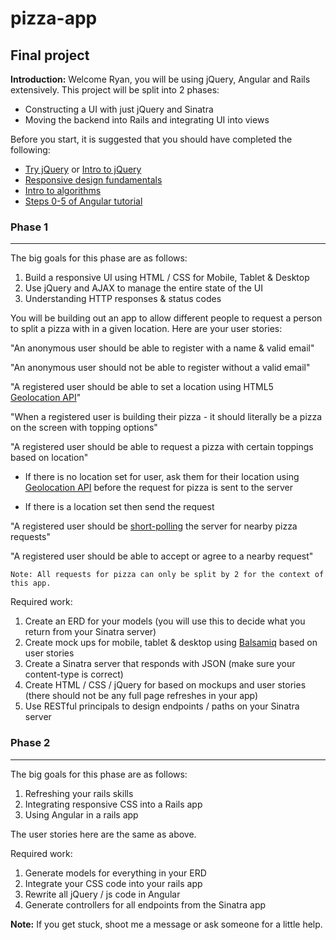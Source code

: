 # pizza-app
## Final project

__Introduction:__ Welcome Ryan, you will be using jQuery, Angular and Rails extensively. This project will be split into 2 phases:

- Constructing a UI with just jQuery and Sinatra
- Moving the backend into Rails and integrating UI into views 

Before you start, it is suggested that you should have completed the following:

- [Try jQuery](http://try.jquery.com/) or [Intro to jQuery](https://www.udacity.com/course/intro-to-jquery--ud245)
- [Responsive design fundamentals](https://www.udacity.com/course/responsive-web-design-fundamentals--ud893)
- [Intro to algorithms](khanacademy.org/computing/computer-science/algorithms)
- [Steps 0-5 of Angular tutorial](https://docs.angularjs.org/tutorial/step_00)


### Phase 1
----
The big goals for this phase are as follows:

1. Build a responsive UI using HTML / CSS for Mobile, Tablet & Desktop
2. Use jQuery and AJAX to manage the entire state of the UI
3. Understanding HTTP responses & status codes 

You will be building out an app to allow different people to request a person to split a pizza with in a given location. Here are your user stories:

"An anonymous user should be able to register with a name & valid email"

"An anonymous user should not be able to register without a valid email"

"A registered user should be able to set a location using HTML5 [Geolocation API](http://www.w3schools.com/html/html5_geolocation.asp)"

"When a registered user is building their pizza - it should literally be a pizza on the screen with topping options"

"A registered user should be able to request a pizza with certain toppings based on location"

- If there is no location set for user, ask them for their location using  [Geolocation API](http://www.w3schools.com/html/html5_geolocation.asp) before the request for pizza is sent to the server
	
- If there is a location set then send the request

"A registered user should be [short-polling](http://codereview.stackexchange.com/questions/62593/is-it-long-polling-or-short-polling#answer-87878) the server for nearby pizza requests"

"A registered user should be able to accept or agree to a nearby request" 

	Note: All requests for pizza can only be split by 2 for the context of this app.

Required work:

1. Create an ERD for your models (you will use this to decide what you return from your Sinatra server)
2. Create mock ups for mobile, tablet & desktop using [Balsamiq](https://balsamiq.com/products/mockups/) based on user stories
3. Create a Sinatra server that responds with JSON (make sure your content-type is correct)
4. Create HTML / CSS / jQuery for based on mockups and user stories (there should not be any full page refreshes in your app)
5. Use RESTful principals to design endpoints / paths on your Sinatra server




### Phase 2
----

The big goals for this phase are as follows:

1. Refreshing your rails skills
2. Integrating responsive CSS into a Rails app
3. Using Angular in a rails app

The user stories here are the same as above.

Required work:

1. Generate models for everything in your ERD
2. Integrate your CSS code into your rails app
3. Rewrite all jQuery / js code in Angular
4. Generate controllers for all endpoints from the Sinatra app

__Note:__ If you get stuck, shoot me a message or ask someone for a little help.
